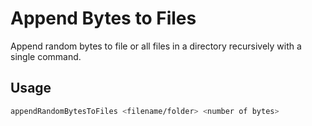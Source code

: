# Append Bytes to Files

Append random bytes to file or all files in a directory recursively with a single command.

## Usage

```bash
appendRandomBytesToFiles <filename/folder> <number of bytes>
```
